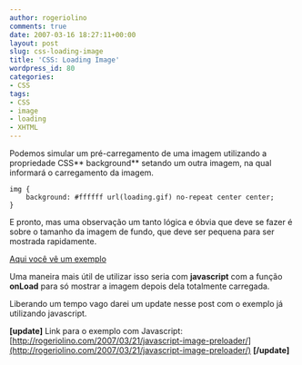 ```yaml
---
author: rogeriolino
comments: true
date: 2007-03-16 18:27:11+00:00
layout: post
slug: css-loading-image
title: 'CSS: Loading Image'
wordpress_id: 80
categories:
- CSS
tags:
- CSS
- image
- loading
- XHTML
---
```


Podemos simular um pré-carregamento de uma imagem utilizando a propriedade CSS** background** setando um outra imagem, na qual informará o carregamento da imagem.

    
    
    img {
        background: #ffffff url(loading.gif) no-repeat center center;
    }
    



E pronto, mas uma observação um tanto lógica e óbvia que deve se fazer é sobre o tamanho da imagem de fundo, que deve ser pequena para ser mostrada rapidamente.

[Aqui você vê um exemplo](http://dev.rogeriolino.com/exemplos/css/loading_image/index.html)

Uma maneira mais útil de utilizar isso seria com **javascript** com a função **onLoad** para só mostrar a imagem depois dela totalmente carregada.

Liberando um tempo vago darei um update nesse post com o exemplo já utilizando javascript.

**[update]**
Link para o exemplo com Javascript:
[http://rogeriolino.com/2007/03/21/javascript-image-preloader/](http://rogeriolino.com/2007/03/21/javascript-image-preloader/)
**[/update]**
